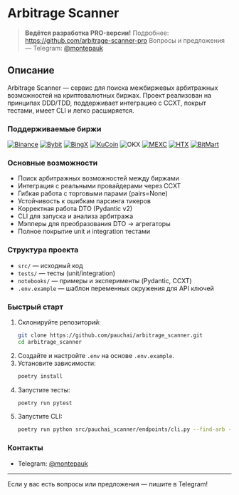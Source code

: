 # Arbitrage Scanner

> **Ведётся разработка PRO-версии!**
> Подробнее: https://github.com/arbitrage-scanner-pro
> Вопросы и предложения — Telegram: [@montepauk](https://t.me/montepauk)

## Описание
Arbitrage Scanner — сервис для поиска межбиржевых арбитражных возможностей на криптовалютных биржах. Проект реализован на принципах DDD/TDD, поддерживает интеграцию с CCXT, покрыт тестами, имеет CLI и легко расширяется.

### Поддерживаемые биржи

[![Binance](https://github.com/user-attachments/assets/e9419b93-ccb0-46aa-9bff-c883f096274b)](https://www.binance.com/activity/referral-entry/CPA?ref=CPA_00JM9DOEP3)
[![Bybit](https://github.com/user-attachments/assets/97a5d0b3-de10-423d-90e1-6620960025ed)](https://www.bybit.com/invite?ref=ZL4WLP8)
[![BingX](https://github-production-user-asset-6210df.s3.amazonaws.com/1294454/253675376-6983b72e-4999-4549-b177-33b374c195e3.jpg)](https://bingx.com/invite/GJKWDY/)
[![KuCoin](https://user-images.githubusercontent.com/51840849/87295558-132aaf80-c50e-11ea-9801-a2fb0c57c799.jpg)](https://www.kucoin.com/r/rf/CX8XUX73)
![OKX](https://user-images.githubusercontent.com/1294454/152485636-38b19e4a-bece-4dec-979a-5982859ffc04.jpg)
[![MEXC](https://user-images.githubusercontent.com/1294454/137283979-8b2a818d-8633-461b-bfca-de89e8c446b2.jpg)](https://promote.mexc.com/r/QpfKQfw8)
[![HTX](https://user-images.githubusercontent.com/1294454/76137448-22748a80-604e-11ea-8069-6e389271911d.jpg)](https://www.htx.com/invite/ru-ru/1f?invite_code=4g7jd223)
[![BitMart](https://github.com/user-attachments/assets/0623e9c4-f50e-48c9-82bd-65c3908c3a14)](https://www.bitmart.com/invite/cVxrKu)

### Основные возможности
- Поиск арбитражных возможностей между биржами
- Интеграция с реальными провайдерами через CCXT
- Гибкая работа с торговыми парами (pairs=None)
- Устойчивость к ошибкам парсинга тикеров
- Корректная работа DTO (Pydantic v2)
- CLI для запуска и анализа арбитража
- Мэпперы для преобразования DTO → агрегаторы
- Полное покрытие unit и integration тестами

### Структура проекта
- `src/` — исходный код
- `tests/` — тесты (unit/integration)
- `notebooks/` — примеры и эксперименты (Pydantic, CCXT)
- `.env.example` — шаблон переменных окружения для API ключей

### Быстрый старт
1. Склонируйте репозиторий:
   ```bash
   git clone https://github.com/pauchai/arbitrage_scanner.git
   cd arbitrage_scanner
   ```
2. Создайте и настройте `.env` на основе `.env.example`.
3. Установите зависимости:
   ```bash
   poetry install
   ```
4. Запустите тесты:
   ```bash
   poetry run pytest
   ```
5. Запустите CLI:
   ```bash
   poetry run python src/pauchai_scanner/endpoints/cli.py --find-arb --quoted-asset USDT
   ```

### Контакты
- Telegram: [@montepauk](https://t.me/montepauk)

---
Если у вас есть вопросы или предложения — пишите в Telegram!
